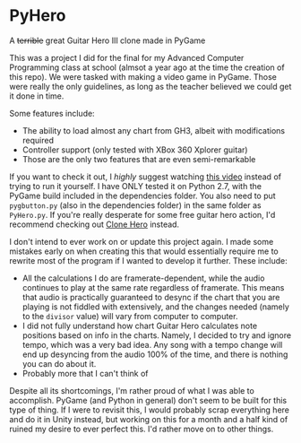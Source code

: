 # PyHero
A ~~terrible~~ great Guitar Hero III clone made in PyGame

This was a project I did for the final for my Advanced Computer Programming class at school (almsot a year ago at the time the creation of this repo). We were tasked with making a video game in PyGame. Those were really the only guidelines, as long as the teacher believed we could get it done in time.

Some features include:
* The ability to load almost any chart from GH3, albeit with modifications required
* Controller support (only tested with XBox 360 Xplorer guitar)
* Those are the only two features that are even semi-remarkable

If you want to check it out, I *highly* suggest watching [this video](https://www.youtube.com/watch?v=MeYfBIGKki8) instead of trying to run it yourself. I have ONLY tested it on Python 2.7, with the PyGame build included in the dependencies folder. You also need to put `pygbutton.py` (also in the dependencies folder) in the same folder as `PyHero.py`. If you're really desperate for some free guitar hero action, I'd recommend checking out [Clone Hero](https://www.youtube.com/channel/UCc3IfdqGZjhdgQbi_EpfuYg) instead.

I don't intend to ever work on or update this project again. I made some mistakes early on when creating this that would essentially require me to rewrite most of the program if I wanted to develop it further. These include:
* All the calculations I do are framerate-dependent, while the audio continues to play at the same rate regardless of framerate. This means that audio is practically guaranteed to desync if the chart that you are playing is not fiddled with extensively, and the changes needed (namely to the `divisor` value) will vary from computer to computer. 
* I did not fully understand how chart Guitar Hero calculates note positions based on info in the charts. Namely, I decided to try and ignore tempo, which was a very bad idea. Any song with a tempo change will end up desyncing from the audio 100% of the time, and there is nothing you can do about it.
* Probably more that I can't think of

Despite all its shortcomings, I'm rather proud of what I was able to accomplish. PyGame (and Python in general) don't seem to be built for this type of thing. If I were to revisit this, I would probably scrap everything here and do it in Unity instead, but working on this for a month and a half kind of ruined my desire to ever perfect this. I'd rather move on to other things.
